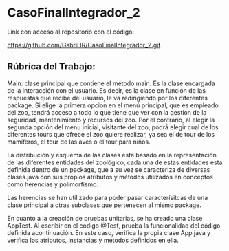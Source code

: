# CasoFinalIntegrador_2
Link con acceso al repositorio con el código:

https://github.com/GabriHR/CasoFinalIntegrador_2.git

## Rúbrica del Trabajo:

Main: clase principal que contiene el método main. Es la clase encargada de la interacción con el usuario. Es decir, es la clase en función de las respuestas que recibe del usuario, le va redirigiendo por los diferentes package. 
Si elige la primera opcion en el menú principal, que es empleado del zoo, tendrá acceso a todo lo que tiene que ver con la gestion de la seguridad, mantenimiento y recursos del zoo. 
Por el contrario, al elegir la segunda opción del menu inicial, visitante del zoo, podrá elegir cual de los diferentes tours que ofrece el zoo quiere realizar, ya sea el de tour de los mamíferos, el tour de las aves o el tour para niños.

La distribución y esquema de las clases esta basado en la representación de las diferentes entidades del zoológico, cada una de estas entidades esta definida dentro de un package, que a su vez se caracteriza de diversas clases.java con sus propios atributos y métodos utilizados en conceptos como herencias y polimorfismo.

Las herencias se han utilizado para poder pasar caracterísitcas de una clase principal a otras subclases que pertenecen al mismo package.

En cuanto a la creación de pruebas unitarias, se ha creado una clase AppTest. Al escribir en el código @Test, prueba la funcionalidad del código definida acontinuación. En este caso, verifica la propia clase App.java y verifica los atributos, instancias y métodos definidos en ella.
